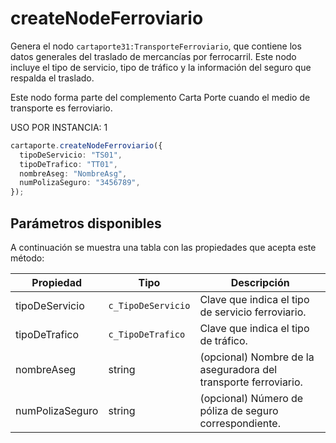 # createNodeFerroviario

Genera el nodo `cartaporte31:TransporteFerroviario`, que contiene los datos generales del traslado de mercancías por ferrocarril. Este nodo incluye el tipo de servicio, tipo de tráfico y la información del seguro que respalda el traslado.

Este nodo forma parte del complemento Carta Porte cuando el medio de transporte es ferroviario.

USO POR INSTANCIA: 1

```ts
cartaporte.createNodeFerroviario({
  tipoDeServicio: "TS01",
  tipoDeTrafico: "TT01",
  nombreAseg: "NombreAsg",
  numPolizaSeguro: "3456789",
});
```

## Parámetros disponibles

A continuación se muestra una tabla con las propiedades que acepta este método:

| Propiedad       | Tipo               | Descripción                                                     |
| --------------- | ------------------ | --------------------------------------------------------------- |
| tipoDeServicio  | `c_TipoDeServicio` | Clave que indica el tipo de servicio ferroviario.               |
| tipoDeTrafico   | `c_TipoDeTrafico`  | Clave que indica el tipo de tráfico.                            |
| nombreAseg      | string             | (opcional) Nombre de la aseguradora del transporte ferroviario. |
| numPolizaSeguro | string             | (opcional) Número de póliza de seguro correspondiente.          |

<!-- ## Lista de errores

Vaya a la seccion <a href="/docs/v3.0/validador/lista-de-errores#transporte-ferroviario">`Lista de errores:TransporteFerroviario`</a> para tener la lista de errores que se puede generar.
 -->
